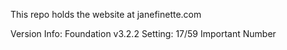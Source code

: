 This repo holds the website at janefinette.com

Version Info:
Foundation v3.2.2
Setting: 17/59 Important Number
